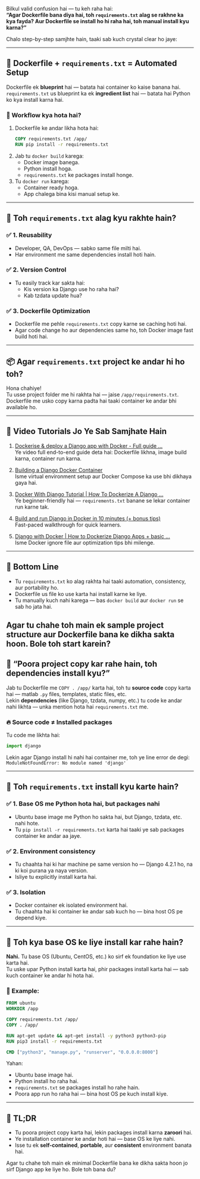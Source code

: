 Bilkul valid confusion hai — tu keh raha hai:  
**“Agar Dockerfile bana diya hai, toh `requirements.txt` alag se rakhne ka kya fayda? Aur Dockerfile se install ho hi raha hai, toh manual install kyu karna?”**

Chalo step-by-step samjhte hain, taaki sab kuch crystal clear ho jaye:

---

## 🧱 Dockerfile + `requirements.txt` = Automated Setup

Dockerfile ek **blueprint** hai — batata hai container ko kaise banana hai.  
`requirements.txt` us blueprint ka ek **ingredient list** hai — batata hai Python ko kya install karna hai.

### 🔁 Workflow kya hota hai?

1. Dockerfile ke andar likha hota hai:
   ```dockerfile
   COPY requirements.txt /app/
   RUN pip install -r requirements.txt
   ```
2. Jab tu `docker build` karega:
   - Docker image banega.
   - Python install hoga.
   - `requirements.txt` ke packages install honge.
3. Tu `docker run` karega:
   - Container ready hoga.
   - App chalega bina kisi manual setup ke.

---

## 🤔 Toh `requirements.txt` alag kyu rakhte hain?

### ✅ 1. **Reusability**
- Developer, QA, DevOps — sabko same file milti hai.
- Har environment me same dependencies install hoti hain.

### ✅ 2. **Version Control**
- Tu easily track kar sakta hai:  
  - Kis version ka Django use ho raha hai?  
  - Kab tzdata update hua?

### ✅ 3. **Dockerfile Optimization**
- Dockerfile me pehle `requirements.txt` copy karne se caching hoti hai.
- Agar code change ho aur dependencies same ho, toh Docker image fast build hoti hai.

---

## 📦 Agar `requirements.txt` project ke andar hi ho toh?

Hona chahiye!  
Tu usse project folder me hi rakhta hai — jaise `/app/requirements.txt`.  
Dockerfile me usko copy karna padta hai taaki container ke andar bhi available ho.

---

## 🎥 Video Tutorials Jo Ye Sab Samjhate Hain

1. [Dockerise & deploy a Django app with Docker - Full guide ...](https://www.youtube.com/watch?v=HcgV-8QY-0c)  
   Ye video full end-to-end guide deta hai: Dockerfile likhna, image build karna, container run karna.

2. [Building a Django Docker Container](https://www.youtube.com/watch?v=PkynrL1aU9o)  
   Isme virtual environment setup aur Docker Compose ka use bhi dikhaya gaya hai.

3. [Docker With Django Tutorial | How To Dockerize A Django ...](https://www.youtube.com/watch?v=BoM-7VMdo7s&pp=ygUSI2RvY2tlcml6aW5nZGphbmdv)  
   Ye beginner-friendly hai — `requirements.txt` banane se lekar container run karne tak.

4. [Build and run Django in Docker in 10 minutes (+ bonus tips)](https://www.youtube.com/watch?v=JLdEbb8Hcww)  
   Fast-paced walkthrough for quick learners.

5. [Django with Docker | How to Dockerize Django Apps + basic ...](https://www.youtube.com/watch?v=FYZ2wytNX4U)  
   Isme Docker ignore file aur optimization tips bhi milenge.

---

## 🧠 Bottom Line

- Tu `requirements.txt` ko alag rakhta hai taaki automation, consistency, aur portability ho.
- Dockerfile us file ko use karta hai install karne ke liye.
- Tu manually kuch nahi karega — bas `docker build` aur `docker run` se sab ho jata hai.

Agar tu chahe toh main ek sample project structure aur Dockerfile bana ke dikha sakta hoon. Bole toh start karein?
---

## 🧩 “Poora project copy kar rahe hain, toh dependencies install kyu?”

Jab tu Dockerfile me `COPY . /app/` karta hai, toh tu **source code** copy karta hai — matlab `.py` files, templates, static files, etc.  
Lekin **dependencies** (like Django, tzdata, numpy, etc.) tu code ke andar nahi likhta — unka mention hota hai `requirements.txt` me.

### 🔥 Source code ≠ Installed packages

Tu code me likhta hai:
```python
import django
```
Lekin agar Django install hi nahi hai container me, toh ye line error de degi:  
`ModuleNotFoundError: No module named 'django'`

---

## 🧱 Toh `requirements.txt` install kyu karte hain?

### ✅ 1. **Base OS me Python hota hai, but packages nahi**
- Ubuntu base image me Python ho sakta hai, but Django, tzdata, etc. nahi hote.
- Tu `pip install -r requirements.txt` karta hai taaki ye sab packages container ke andar aa jaye.

### ✅ 2. **Environment consistency**
- Tu chaahta hai ki har machine pe same version ho — Django 4.2.1 ho, na ki koi purana ya naya version.
- Isliye tu explicitly install karta hai.

### ✅ 3. **Isolation**
- Docker container ek isolated environment hai.
- Tu chaahta hai ki container ke andar sab kuch ho — bina host OS pe depend kiye.

---

## 🧠 Toh kya base OS ke liye install kar rahe hain?

**Nahi.** Tu base OS (Ubuntu, CentOS, etc.) ko sirf ek foundation ke liye use karta hai.  
Tu uske upar Python install karta hai, phir packages install karta hai — sab kuch container ke andar hi hota hai.

### 🧪 Example:

```dockerfile
FROM ubuntu
WORKDIR /app

COPY requirements.txt /app/
COPY . /app/

RUN apt-get update && apt-get install -y python3 python3-pip
RUN pip3 install -r requirements.txt

CMD ["python3", "manage.py", "runserver", "0.0.0.0:8000"]
```

Yahan:
- Ubuntu base image hai.
- Python install ho raha hai.
- `requirements.txt` se packages install ho rahe hain.
- Poora app run ho raha hai — bina host OS pe kuch install kiye.

---

## 🧵 TL;DR

- Tu poora project copy karta hai, lekin packages install karna **zaroori** hai.
- Ye installation container ke andar hoti hai — base OS ke liye nahi.
- Isse tu ek **self-contained**, **portable**, aur **consistent** environment banata hai.

Agar tu chahe toh main ek minimal Dockerfile bana ke dikha sakta hoon jo sirf Django app ke liye ho. Bole toh bana du?
